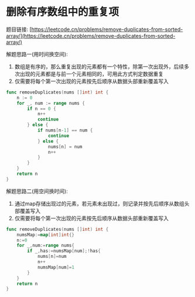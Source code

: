 # 删除有序数组中的重复项

题目链接: [https://leetcode.cn/problems/remove-duplicates-from-sorted-array/](https://leetcode.cn/problems/remove-duplicates-from-sorted-array/)

解题思路一(用时间换空间):

1. 数组是有序的，那么重复出现的元素都有一个特性，除第一次出现外，后续多次出现的元素都是与前一个元素相同的，可用此方式判定数据重复
2. 仅需要将每个第一次出现的元素按先后顺序从数据头部重新覆盖写入

```go
func removeDuplicates(nums []int) int {
	n := 0
	for _, num := range nums {
		if n == 0 {
			n++
			continue
		} else {
			if nums[n-1] == num {
				continue
			} else {
				nums[n] = num
				n++
			}
		}
	}
	return n
}
```

解题思路二(用空间换时间):

1. 通过map存储出现过的元素，若元素未出现过，则记录并按先后顺序从数组头部覆盖写入
2. 仅需要将每个第一次出现的元素按先后顺序从数据头部重新覆盖写入

```go
func removeDuplicates(nums []int) int {
    numsMap:=map[int]int{}
    n:=0
    for _,num:=range nums{
        if _,has:=numsMap[num];!has{
            nums[n]=num
            n++
            numsMap[num]=1
        }   
    }
    return n
}
```
